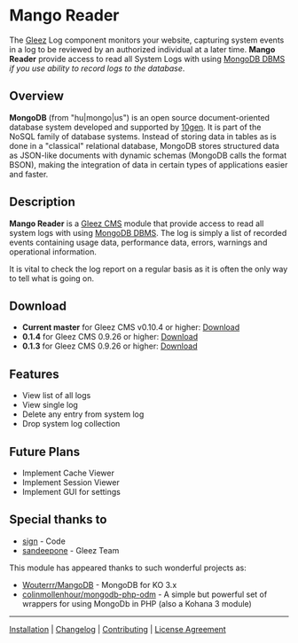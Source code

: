 # Mango Reader

The [Gleez](http://gleezcms.org/) Log component monitors your website, capturing system events in a log to be reviewed by an authorized individual at a later time. __Mango Reader__ provide access to read all System Logs with using [MongoDB DBMS](http://www.mongodb.org) *if you use ability to record logs to the database*.


## Overview

**MongoDB** (from "hu|mongo|us") is an open source document-oriented database system developed and supported by [10gen](http://www.10gen.com/). It is part of the NoSQL family of database systems. Instead of storing data in tables as is done in a "classical" relational database, MongoDB stores structured data as JSON-like documents with dynamic schemas (MongoDB calls the format BSON), making the integration of data in certain types of applications easier and faster.


## Description

**Mango Reader** is a [Gleez CMS](http://gleezcms.org/) module that provide access to read all system logs with using [MongoDB DBMS](http://www.mongodb.org). The log is simply a list of recorded events containing usage data, performance data, errors, warnings and operational information.

It is vital to check the log report on a regular basis as it is often the only way to tell what is going on.


## Download

- **Current master** for Gleez CMS v0.10.4 or higher: [Download](https://github.com/sergeyklay/gleez-mango/archive/master.zip)
- **0.1.4** for Gleez CMS 0.9.26 or higher: [Download](https://github.com/sergeyklay/gleez-mango/archive/v0.1.4.zip)
- **0.1.3** for Gleez CMS 0.9.26 or higher: [Download](https://github.com/sergeyklay/gleez-mango/archive/v0.1.3.zip)

## Features

- View list of all logs
- View single log
- Delete any entry from system log
- Drop system log collection


## Future Plans

- Implement Cache Viewer
- Implement Session Viewer
- Implement GUI for settings


##  Special thanks to

- [sign](https://github.com/sergey-sign) - Code
- [sandeepone](https://github.com/sandeepone) - Gleez Team

This module has appeared thanks to such wonderful projects as:

- [Wouterrr/MangoDB](https://github.com/Wouterrr/MangoDB) - MongoDB for KO 3.x
- [colinmollenhour/mongodb-php-odm](https://github.com/colinmollenhour/mongodb-php-odm) - A simple but powerful set of wrappers for using MongoDb in PHP (also a Kohana 3 module)


***

[Installation](https://github.com/sergeyklay/gleez-mango/wiki/Installation) | [Changelog](https://github.com/sergeyklay/gleez-mango/wiki/Changelog) | [Contributing](https://github.com/sergeyklay/gleez-mango/wiki/Contributing) | [License Agreement](https://github.com/sergeyklay/gleez-mango/wiki/License-Agreement)
